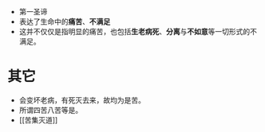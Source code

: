 - 第一圣谛
- 表达了生命中的**痛苦**、**不满足**
- 这并不仅仅是指明显的痛苦，也包括**生老病死**、**分离**与**不如意**等一切形式的不满足。

# 其它
- 会变坏老病，有死灭去来，故均为是苦。
- 所谓四苦八苦等是。
- [[苦集灭道]]